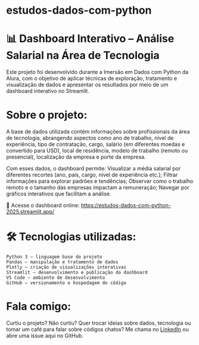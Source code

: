 # estudos-dados-com-python

# 📊 Dashboard Interativo – Análise Salarial na Área de Tecnologia
Este projeto foi desenvolvido durante a Imersão em Dados com Python da Alura, com o objetivo de aplicar técnicas de exploração, tratamento e visualização de dados e apresentar os resultados por meio de um dashboard interativo no Streamlit.

# Sobre o projeto: 
A base de dados utilizada contém informações sobre profissionais da área de tecnologia, abrangendo aspectos como ano de trabalho, nível de experiência, tipo de contratação, cargo, salário (em diferentes moedas e convertido para USD), local de residência, modelo de trabalho (remoto ou presencial), localização da empresa e porte da empresa.

Com esses dados, o dashboard permite:
    Visualizar a média salarial por diferentes recortes (ano, país, cargo, nível de experiência etc.);
    Filtrar informações para explorar padrões e tendências;
    Observar como o trabalho remoto e o tamanho das empresas impactam a remuneração;
    Navegar por gráficos interativos que facilitam a análise.

🔗 Acesse o dashboard online: https://estudos-dados-com-python-2025.streamlit.app/

# 🛠️ Tecnologias utilizadas: 

    Python 3 – linguagem base do projeto
    Pandas – manipulação e tratamento de dados
    Plotly – criação de visualizações interativas
    Streamlit – desenvolvimento e publicação do dashboard
    VS Code – ambiente de desenvolvimento
    GitHub – versionamento e hospedagem do código

# Fala comigo: 
Curtiu o projeto? Não curtiu? Quer trocar ideias sobre dados, tecnologia ou tomar um café para falar sobre códigos chatos?
Me chama no [LinkedIn](www.linkedin.com/in/annaclaradorea) ou abre uma issue aqui no GitHub. 

